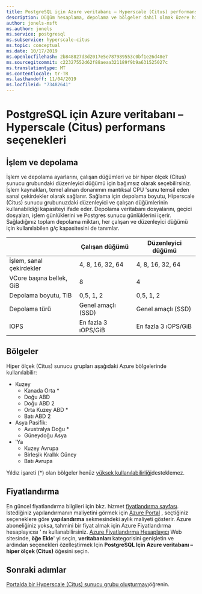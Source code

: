 ```yaml
---
title: PostgreSQL için Azure veritabanı – Hyperscale (Citus) performans seçenekleri
description: Düğüm hesaplama, depolama ve bölgeler dahil olmak üzere hiper ölçek (Citus) sunucu grubu seçenekleri.
author: jonels-msft
ms.author: jonels
ms.service: postgresql
ms.subservice: hyperscale-citus
ms.topic: conceptual
ms.date: 10/17/2019
ms.openlocfilehash: 2b848827d3d2017e5e787989553c0bf1e26d48e7
ms.sourcegitcommit: c22327552d62f88aeaa321189f9b9a631525027c
ms.translationtype: MT
ms.contentlocale: tr-TR
ms.lasthandoff: 11/04/2019
ms.locfileid: "73482641"
---
```

# <a name="azure-database-for-postgresql--hyperscale-citus-performance-options"></a>PostgreSQL için Azure veritabanı – Hyperscale (Citus) performans seçenekleri

## <a name="compute-and-storage"></a>İşlem ve depolama
 
İşlem ve depolama ayarlarını, çalışan düğümleri ve bir hiper ölçek (Citus) sunucu grubundaki düzenleyici düğümü için bağımsız olarak seçebilirsiniz.  İşlem kaynakları, temel alınan donanımın mantıksal CPU 'sunu temsil eden sanal çekirdekler olarak sağlanır. Sağlama için depolama boyutu, Hiperscale (Citus) sunucu grubunuzdaki düzenleyici ve çalışan düğümlerinin kullanabildiği kapasiteyi ifade eder. Depolama veritabanı dosyalarını, geçici dosyaları, işlem günlüklerini ve Postgres sunucu günlüklerini içerir. Sağladığınız toplam depolama miktarı, her çalışan ve düzenleyici düğümü için kullanılabilen g/ç kapasitesini de tanımlar.
 
|                       | Çalışan düğümü           | Düzenleyici düğümü      |
|-----------------------|-----------------------|-----------------------|
| İşlem, sanal çekirdekler       | 4, 8, 16, 32, 64      | 4, 8, 16, 32, 64      |
| VCore başına bellek, GiB | 8                     | 4                     |
| Depolama boyutu, TiB     | 0,5, 1, 2             | 0,5, 1, 2             |
| Depolama türü          | Genel amaçlı (SSD) | Genel amaçlı (SSD) |
| IOPS                  | En fazla 3 ıOPS/GiB      | En fazla 3 ıOPS/GiB      |


## <a name="regions"></a>Bölgeler
Hiper ölçek (Citus) sunucu grupları aşağıdaki Azure bölgelerinde kullanılabilir:

* Kuzey
    * Kanada Orta *
    * Doğu ABD
    * Doğu ABD 2
    * Orta Kuzey ABD *
    * Batı ABD 2
* Asya Pasifik:
    * Avustralya Doğu *
    * Güneydoğu Asya
* 'Ya
    * Kuzey Avrupa
    * Birleşik Krallık Güney
    * Batı Avrupa

Yıldız işareti (\*) olan bölgeler henüz [yüksek kullanılabilirliği](concepts-hyperscale-high-availability.md)desteklemez.

## <a name="pricing"></a>Fiyatlandırma
En güncel fiyatlandırma bilgileri için bkz. hizmet [fiyatlandırma sayfası](https://azure.microsoft.com/pricing/details/postgresql/).
İstediğiniz yapılandırmanın maliyetini görmek için [Azure Portal](https://portal.azure.com/#create/Microsoft.PostgreSQLServer) , seçtiğiniz seçeneklere göre **yapılandırma** sekmesindeki aylık maliyeti gösterir. Azure aboneliğiniz yoksa, tahmini bir fiyat almak için Azure Fiyatlandırma hesaplayıcısı ' nı kullanabilirsiniz. [Azure Fiyatlandırma Hesaplayıcı](https://azure.microsoft.com/pricing/calculator/) Web sitesinde, **öğe Ekle**' yi seçin, **veritabanları** kategorisini genişletin ve ardından seçenekleri özelleştirmek Için **PostgreSQL Için Azure veritabanı – hiper ölçek (Citus)** öğesini seçin.
 
## <a name="next-steps"></a>Sonraki adımlar
[Portalda bir Hyperscale (Citus) sunucu grubu oluşturmayı](quickstart-create-hyperscale-portal.md)öğrenin.
